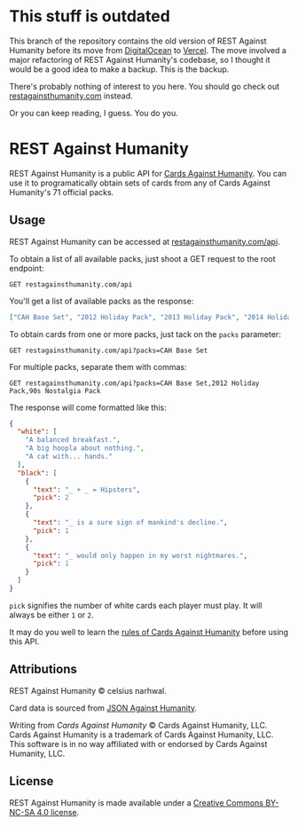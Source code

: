 # This stuff is outdated

This branch of the repository contains the old version of REST Against Humanity before its move from
[DigitalOcean](https://digitalocean.com) to [Vercel](https://vercel.com). The move involved a major refactoring of REST 
Against Humanity's codebase, so I thought it would be a good idea to make a backup. This is the backup.

There's probably nothing of interest to you here. You should go check out [restagainsthumanity.com](https://restagainsthumanity.com) 
instead.

Or you can keep reading, I guess. You do you.
 
# REST Against Humanity

REST Against Humanity is a public API for [Cards Against Humanity](https://cardsagainsthumanity.com/).
You can use it to programatically obtain sets of cards from any of Cards Against Humanity's 71 official packs.

## Usage

REST Against Humanity can be accessed at [restagainsthumanity.com/api](https://restagainsthumanity.com/api).

To obtain a list of all available packs, just shoot a GET request to the root endpoint:

```http request
GET restagainsthumanity.com/api
```

You'll get a list of available packs as the response:
```json
["CAH Base Set", "2012 Holiday Pack", "2013 Holiday Pack", "2014 Holiday Pack", "90s Nostalgia Pack", "..."]
```

To obtain cards from one or more packs, just tack on the `packs` parameter:

```http request
GET restagainsthumanity.com/api?packs=CAH Base Set
```

For multiple packs, separate them with commas:

```http request
GET restagainsthumanity.com/api?packs=CAH Base Set,2012 Holiday Pack,90s Nostalgia Pack
```

The response will come formatted like this:

```json
{
  "white": [
    "A balanced breakfast.",
    "A big hoopla about nothing.",
    "A cat with... hands."
  ],
  "black": [
    {
      "text": "_ + _ = Hipsters",
      "pick": 2
    },
    {
      "text": "_ is a sure sign of mankind's decline.",
      "pick": 1
    },
    {
      "text": "_ would only happen in my worst nightmares.",
      "pick": 1
    }
  ]
}
```
`pick` signifies the number of white cards each player must play. It will always be either `1` or `2`.

It may do you well to learn the [rules of Cards Against Humanity](https://s3.amazonaws.com/cah/CAH_Rules.pdf) before using this API.

## Attributions

REST Against Humanity © celsius narhwal.

Card data is sourced from [JSON Against Humanity](https://crhallberg.com/cah/).

Writing from *Cards Against Humanity* © Cards Against Humanity, LLC. Cards Against Humanity is a trademark of Cards Against Humanity, LLC. This software is in no way affiliated with or endorsed by Cards Against Humanity, LLC.


## License

REST Against Humanity is made available under a [Creative Commons BY-NC-SA 4.0 license](https://creativecommons.org/licenses/by-nc-sa/4.0/).


